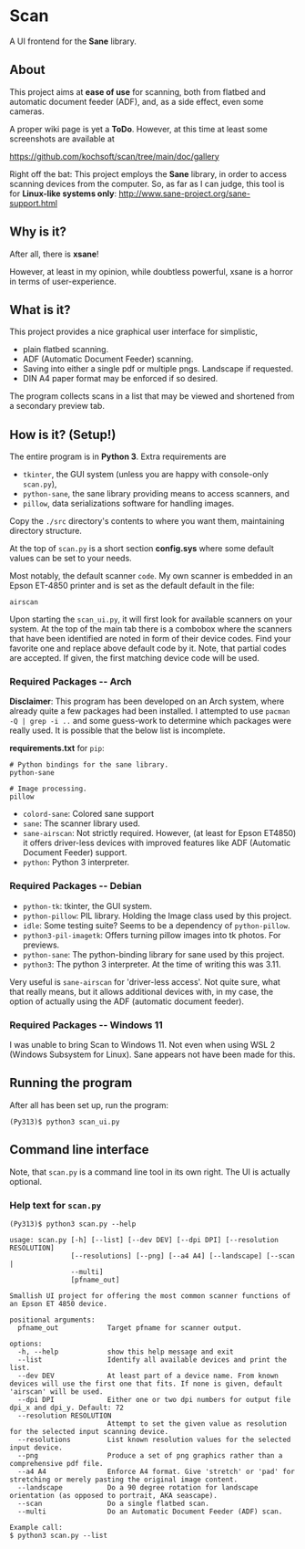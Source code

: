 # Scan

A UI frontend for the **Sane** library.

## About

This project aims at **ease of use** for scanning, both from flatbed and automatic
document feeder (ADF), and, as a side effect, even some cameras.

A proper wiki page is yet a **ToDo**. However, at this time at least some
screenshots are available at

https://github.com/kochsoft/scan/tree/main/doc/gallery

Right off the bat: This project employs the **Sane** library, in order to access
scanning devices from the computer. So, as far as I can judge, this tool is for
**Linux-like systems only**: http://www.sane-project.org/sane-support.html

## Why is it?

After all, there is **xsane**!

However, at least in my opinion, while doubtless powerful, xsane is a horror
in terms of user-experience.

## What is it?

This project provides a nice graphical user interface for simplistic,

* plain flatbed scanning.
* ADF (Automatic Document Feeder) scanning.
* Saving into either a single pdf or multiple pngs. Landscape if requested.
* DIN A4 paper format may be enforced if so desired.

The program collects scans in a list that may be viewed and shortened
from a secondary preview tab.

## How is it? (Setup!)

The entire program is in **Python 3**. Extra requirements are

* `tkinter`, the GUI system (unless you are happy with console-only `scan.py`),
* `python-sane`, the sane library providing means to access scanners, and
* `pillow`, data serializations software for handling images.

Copy the `./src` directory's contents to where you want them, maintaining
directory structure.

At the top of `scan.py` is a short section **config.sys** where some
default values can be set to your needs.

Most notably, the default scanner `code`. My own scanner is embedded in
an Epson ET-4850 printer and is set as the default default in the file:

```
airscan
```

Upon starting the `scan_ui.py`, it will first look for available scanners
on your system. At the top of the main tab there is a combobox where the
scanners that have been identified are noted in form of their device codes.
Find your favorite one and replace above default code by it.
Note, that partial codes are accepted. If given, the first matching device
code will be used.

### Required Packages -- Arch

**Disclaimer**: This program has been developed on an Arch system, where already
quite a few packages had been installed. I attempted to use `pacman -Q | grep -i ..`
and some guess-work to determine which packages were really used.
It is possible that the below list is incomplete.

**requirements.txt** for `pip`:

```
# Python bindings for the sane library.
python-sane

# Image processing.
pillow
```
 
* `colord-sane`: Colored sane support
* `sane`: The scanner library used.
* `sane-airscan`: Not strictly required. However, (at least for Epson ET4850) it offers driver-less devices with improved features like ADF (Automatic Document Feeder) support.
* `python`: Python 3 interpreter.

### Required Packages  -- Debian

* `python-tk`: tkinter, the GUI system.
* `python-pillow`: PIL library. Holding the Image class used by this project.
* `idle`: Some testing suite? Seems to be a dependency of `python-pillow`.
* `python3-pil-imagetk`: Offers turning pillow images into tk photos. For previews.
* `python-sane`: The python-binding library for sane used by this project.
* `python3`: The python 3 interpreter. At the time of writing this was 3.11.

Very useful is `sane-airscan` for 'driver-less access'. Not quite sure, what
that really means, but it allows additional devices with, in my case,
the option of actually using the ADF (automatic document feeder).

### Required Packages -- Windows 11

I was unable to bring Scan to Windows 11. Not even when using WSL 2
(Windows Subsystem for Linux). Sane appears not have been made for this.

## Running the program

After all has been set up, run the program:

```
(Py313)$ python3 scan_ui.py
```

## Command line interface

Note, that `scan.py` is a command line tool in its own right.
The UI is actually optional.

### Help text for `scan.py`

```
(Py313)$ python3 scan.py --help

usage: scan.py [-h] [--list] [--dev DEV] [--dpi DPI] [--resolution RESOLUTION]
               [--resolutions] [--png] [--a4 A4] [--landscape] [--scan |
               --multi]
               [pfname_out]

Smallish UI project for offering the most common scanner functions of an Epson ET 4850 device.

positional arguments:
  pfname_out            Target pfname for scanner output.

options:
  -h, --help            show this help message and exit
  --list                Identify all available devices and print the list.
  --dev DEV             At least part of a device name. From known devices will use the first one that fits. If none is given, default 'airscan' will be used.
  --dpi DPI             Either one or two dpi numbers for output file dpi_x and dpi_y. Default: 72
  --resolution RESOLUTION
                        Attempt to set the given value as resolution for the selected input scanning device.
  --resolutions         List known resolution values for the selected input device.
  --png                 Produce a set of png graphics rather than a comprehensive pdf file.
  --a4 A4               Enforce A4 format. Give 'stretch' or 'pad' for stretching or merely pasting the original image content.
  --landscape           Do a 90 degree rotation for landscape orientation (as opposed to portrait, AKA seascape).
  --scan                Do a single flatbed scan.
  --multi               Do an Automatic Document Feeder (ADF) scan.

Example call:
$ python3 scan.py --list
```
